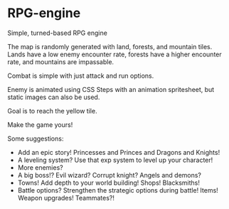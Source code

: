 # RPG-engine

Simple, turned-based RPG engine

The map is randomly generated with land, forests, and mountain tiles. Lands have a low enemy encounter rate, forests have a higher encounter rate, and mountains are impassable.

Combat is simple with just attack and run options.

Enemy is animated using CSS Steps with an animation spritesheet, but static images can also be used.

Goal is to reach the yellow tile.

Make the game yours! 

Some suggestions:
- Add an epic story! Princesses and Princes and Dragons and Knights!
- A leveling system? Use that exp system to level up your character!
- More enemies? 
- A big boss!? Evil wizard? Corrupt knight? Angels and demons?
- Towns! Add depth to your world building! Shops! Blacksmiths!
- Battle options? Strengthen the strategic options during battle! Items! Weapon upgrades! Teammates?!
